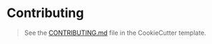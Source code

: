 # Contributing

> See the [CONTRIBUTING.md]({{cookiecutter.project_slug}}/CONTRIBUTING.md) file in the CookieCutter template.
